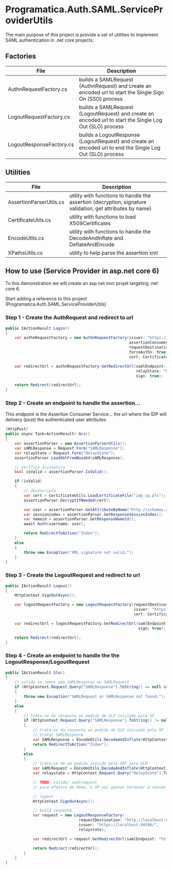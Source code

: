 # Programatica.Auth.SAML.ServiceProviderUtils

The main purpose of this project is provide a set of utilities to implement SAML authentication in .net core projects.

## Factories

| File |  Description |
| ------------------- | ------------------- |
|  AuthnRequestFactory.cs |  builds a SAMLRequest (AuthnRequest) and create an encoded url to start the Single Sign On (SSO) process |
|  LogoutRequestFactory.cs |  builds a SAMLRequest (LogoutRequest) and create an encoded url to start the Single Log Out (SLO) process |
|  LogoutResponseFactory.cs |  builds a LogoutResponse (LogoutRequest) and create an encoded url to end the Single Log Out (SLO) process |

## Utilities

| File |  Description |
| ------------------- | ------------------- |
|  AssertionParserUtils.cs |  utility with functions to handle the assertion (decryption, signature validation, get attributes by name) |
|  CertificateUtils.cs |  utility with functions to load X509Certificates  |
|  EncodeUtils.cs |  utility with functions to handle the DecodeAndInflate and DeflateAndEncode |
|  XPathsUtils.cs |  utility to help parse the assertion xml  |


## How to use (Service Provider in asp.net core 6)
To this demonstration we will create an asp.net mvc projet targeting .net core 6. 

Start adding a reference to this project (Programatica.Auth.SAML.ServiceProviderUtils)

### Step 1 - Create the AuthRequest and redirect to url
```csharp
public IActionResult Login()
{
    var authnRequestFactory = new AuthnRequestFactory(issuer: "https://localhost:44396/",
                                                      assertionConsumerServiceUrl: "https://localhost:44396/home/acs",
                                                      requestDestination: "http://localhost:8080/simplesaml/saml2/idp/SSOService.php",
                                                      forceAuthn: true,
                                                      cert: CertificateUtils.LoadCertificateFile("idp_sp.pfx"));

    var redirectUrl = authnRequestFactory.GetRedirectUrl(samlEndpoint: "http://localhost:8080/simplesaml/saml2/idp/SSOService.php",
                                                         relayState: "https://localhost:44396/home/relay",
                                                         sign: true);

    return Redirect(redirectUrl);
}
```

### Step 2 - Create an endpoint to handle the assertion... 
This endpoint is the Assertion Consumer Service... the url where the IDP will delivery (post) the authenticated user attributes 
```csharp
[HttpPost]
public async Task<ActionResult> Acs()
{
    var assertionParser = new AssertionParserUtils();
    var sAMLResponse = Request.Form["SAMLResponse"];
    var relayState = Request.Form["RelayState"];
    assertionParser.LoadXmlFromBase64(sAMLResponse);

    // verifica assinatura
    bool isValid = assertionParser.IsValid();

    if (isValid)
    {
        // desencripta
        var cert = CertificateUtils.LoadCertificateFile("idp_sp.pfx");
        assertionParser.DecryptIfNeeded(cert);

        var user = assertionParser.GetAttributeByName("http://schemas.xmlsoap.org/ws/2005/05/identity/claims/name", 0);
        var sessionindex = assertionParser.GetResponseSessionIndex();
        var nameid = assertionParser.GetResponseNameId();
        await Auth(username: user);

        return RedirectToAction("Index");
    }
    else
    {
        throw new Exception("XML signature not valid.");
    }
}
```

### Step 3 - Create the LogoutRequest and redirect to url
```csharp
public IActionResult Logout()
{
    HttpContext.SignOutAsync();

    var logoutRequestFactory = new LogoutRequestFactory(requestDestination: "http://localhost:8080/simplesaml/saml2/idp/SingleLogoutService.php",
                                                        issuer: "https://localhost:44396/",
                                                        cert: CertificateUtils.LoadCertificateFile("idp_sp.pfx"));

    var redirectUrl = logoutRequestFactory.GetRedirectUrl(samlEndpoint: "http://localhost:8080/simplesaml/saml2/idp/SingleLogoutService.php",
                                                          sign: true);

    return Redirect(redirectUrl);
}
```

### Step 4 - Create an endpoint to handle the the LogoutResponse/LogoutRequest
```csharp
public IActionResult Slo()
{
    // valida se temos uma SAMLResponse ou SAMLRequest
    if (HttpContext.Request.Query["SAMLResponse"].ToString() == null && HttpContext.Request.Query["SAMLRequest"].ToString() == null)
    {
        throw new Exception("SAMLRequest or SAMLResponse not found.");
    }
    else
    {
        // trata-se da resposta ao pedido de SLO iniciado pelo SP
        if (HttpContext.Request.Query["SAMLResponse"].ToString() != null)
        {
            // trata-se da resposta ao pedido de SLO iniciado pelo SP
            // tratar SAMLResponse
            var SAMLResponse = EncodeUtils.DecodeAndInflate(HttpContext.Request.Query["SAMLResponse"].ToString());
            return RedirectToAction("Index");
        }
        else
        {
            // trata-se de um pedido inicido pelo IDP para SLO   
            var sAMLRequest = EncodeUtils.DecodeAndInflate(HttpContext.Request.Query["SAMLRequest"].ToString());
            var relaystate = HttpContext.Request.Query["RelayState"].ToString();

            // TODO: validar samlrequest
            // para efeitos de demo, o SP vai apenas terminar a sessão

            // logout
            HttpContext.SignOutAsync();

            // build response
            var request = new LogoutResponseFactory(
                                requestDestination: "http://localhost:8080/simplesaml/saml2/idp/SingleLogoutService.php",
                                issuer: "https://localhost:44396/",
                                relaystate);

            var redirectUrl = request.GetRedirectUrl(samlEndpoint: "http://localhost:8080/simplesaml/saml2/idp/SingleLogoutService.php");

            return Redirect(redirectUrl);
        }
    }
}
```
